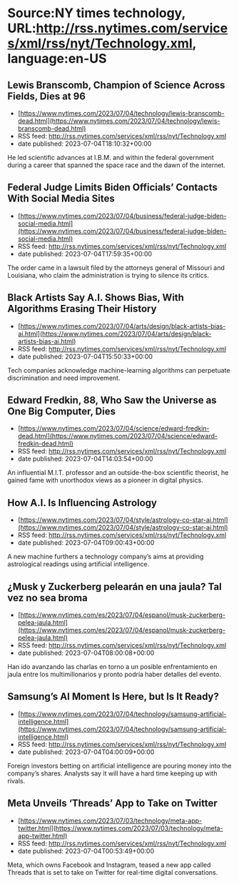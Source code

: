# Source:NY times technology, URL:http://rss.nytimes.com/services/xml/rss/nyt/Technology.xml, language:en-US

## Lewis Branscomb, Champion of Science Across Fields, Dies at 96
 - [https://www.nytimes.com/2023/07/04/technology/lewis-branscomb-dead.html](https://www.nytimes.com/2023/07/04/technology/lewis-branscomb-dead.html)
 - RSS feed: http://rss.nytimes.com/services/xml/rss/nyt/Technology.xml
 - date published: 2023-07-04T18:10:32+00:00

He led scientific advances at I.B.M. and within the federal government during a career that spanned the space race and the dawn of the internet.

## Federal Judge Limits Biden Officials’ Contacts With Social Media Sites
 - [https://www.nytimes.com/2023/07/04/business/federal-judge-biden-social-media.html](https://www.nytimes.com/2023/07/04/business/federal-judge-biden-social-media.html)
 - RSS feed: http://rss.nytimes.com/services/xml/rss/nyt/Technology.xml
 - date published: 2023-07-04T17:59:35+00:00

The order came in a lawsuit filed by the attorneys general of Missouri and Louisiana, who claim the administration is trying to silence its critics.

## Black Artists Say A.I. Shows Bias, With Algorithms Erasing Their History
 - [https://www.nytimes.com/2023/07/04/arts/design/black-artists-bias-ai.html](https://www.nytimes.com/2023/07/04/arts/design/black-artists-bias-ai.html)
 - RSS feed: http://rss.nytimes.com/services/xml/rss/nyt/Technology.xml
 - date published: 2023-07-04T15:50:33+00:00

Tech companies acknowledge machine-learning algorithms can perpetuate discrimination and need improvement.

## Edward Fredkin, 88, Who Saw the Universe as One Big Computer, Dies
 - [https://www.nytimes.com/2023/07/04/science/edward-fredkin-dead.html](https://www.nytimes.com/2023/07/04/science/edward-fredkin-dead.html)
 - RSS feed: http://rss.nytimes.com/services/xml/rss/nyt/Technology.xml
 - date published: 2023-07-04T14:03:54+00:00

An influential M.I.T. professor and an outside-the-box scientific theorist, he gained fame with unorthodox views as a pioneer in digital physics.

## How A.I. Is Influencing Astrology
 - [https://www.nytimes.com/2023/07/04/style/astrology-co-star-ai.html](https://www.nytimes.com/2023/07/04/style/astrology-co-star-ai.html)
 - RSS feed: http://rss.nytimes.com/services/xml/rss/nyt/Technology.xml
 - date published: 2023-07-04T09:00:43+00:00

A new machine furthers a technology company’s aims at providing astrological readings using artificial intelligence.

## ¿Musk y Zuckerberg pelearán en una jaula? Tal vez no sea broma
 - [https://www.nytimes.com/es/2023/07/04/espanol/musk-zuckerberg-pelea-jaula.html](https://www.nytimes.com/es/2023/07/04/espanol/musk-zuckerberg-pelea-jaula.html)
 - RSS feed: http://rss.nytimes.com/services/xml/rss/nyt/Technology.xml
 - date published: 2023-07-04T08:00:08+00:00

Han ido avanzando las charlas en torno a un posible enfrentamiento en jaula entre los multimillonarios y pronto podría haber detalles del evento.

## Samsung’s AI Moment Is Here, but Is It Ready?
 - [https://www.nytimes.com/2023/07/04/technology/samsung-artificial-intelligence.html](https://www.nytimes.com/2023/07/04/technology/samsung-artificial-intelligence.html)
 - RSS feed: http://rss.nytimes.com/services/xml/rss/nyt/Technology.xml
 - date published: 2023-07-04T04:00:09+00:00

Foreign investors betting on artificial intelligence are pouring money into the company’s shares. Analysts say it will have a hard time keeping up with rivals.

## Meta Unveils ‘Threads’ App to Take on Twitter
 - [https://www.nytimes.com/2023/07/03/technology/meta-app-twitter.html](https://www.nytimes.com/2023/07/03/technology/meta-app-twitter.html)
 - RSS feed: http://rss.nytimes.com/services/xml/rss/nyt/Technology.xml
 - date published: 2023-07-04T00:53:49+00:00

Meta, which owns Facebook and Instagram, teased a new app called Threads that is set to take on Twitter for real-time digital conversations.


